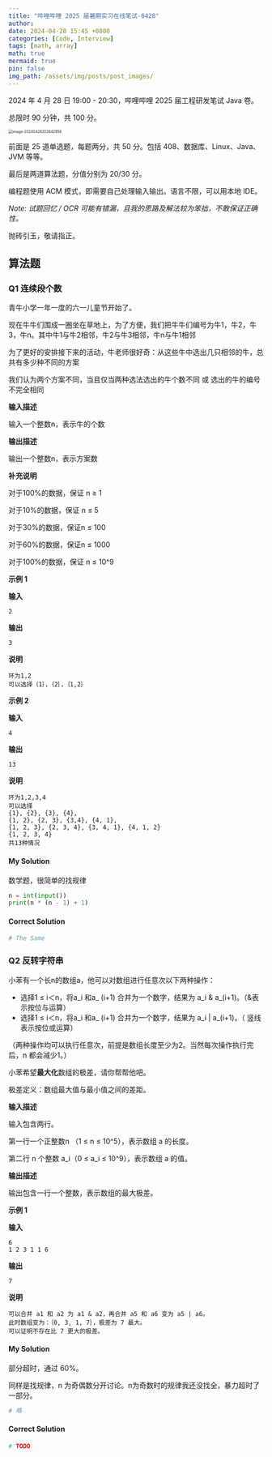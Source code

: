 ```yaml
---
title: "哔哩哔哩 2025 届暑期实习在线笔试-0428"
author: 
date: 2024-04-28 15:45 +0800
categories: [Code, Interview]
tags: [math, array]
math: true
mermaid: true
pin: false
img_path: /assets/img/posts/post_images/
---
```




2024 年 4 月 28 日 19:00 - 20:30，哔哩哔哩 2025 届工程研发笔试 Java 卷。

总限时 90 分钟，共 100 分。

<img src="image-20240428202642958.png" alt="image-20240428202642958" style="zoom:50%;" />

前面是 25 道单选题，每题两分，共 50 分。包括 408、数据库、Linux、Java、JVM 等等。



最后是两道算法题，分值分别为 20/30 分。



编程题使用 ACM 模式，即需要自己处理输入输出。语言不限，可以用本地 IDE。



*Note: 试题回忆 / OCR 可能有错漏，且我的思路及解法较为笨拙，不敢保证正确性。*



抛砖引玉，敬请指正。

## 算法题

### Q1 连续段个数

青牛小学一年一度的六一儿童节开始了。

现在牛牛们围成一圈坐在草地上，为了方便，我们把牛牛们编号为牛1，牛2，牛3，牛n。其中牛1与牛2相邻，牛2与牛3相邻，牛n与牛1相邻

为了更好的安排接下来的活动，牛老师很好奇：从这些牛中选出几只相邻的牛，总共有多少种不同的方案

我们认为两个方案不同，当且仅当两种选法选出的牛个数不同 或 选出的牛的编号不完全相同

**输入描述**

输入一个整数n，表示牛的个数

**输出描述**

输出一个整数n，表示方案数

**补充说明**

对于100%的数据，保证 n ≥ 1

对于10%的数据，保证 n ≤ 5

对于30%的数据，保证n ≤ 100

对于60%的数据，保证n ≤ 1000

对于100%的数据，保证 n ≤ 10^9

**示例 1**

**输入**

```
2
```

**输出**

```
3
```

**说明**

```
环为1,2
可以选择（1｝，｛2｝，｛1,2｝
```

**示例 2**

**输入**

```
4
```

**输出**

```
13
```

**说明**

```
环为1,2,3,4
可以选择
{1}, {2}, {3}, {4},
{1, 2}, {2, 3}, {3,4}, {4, 1},
{1, 2, 3}, {2, 3, 4}, {3, 4, 1}, {4, 1, 2}
{1, 2, 3, 4}
共13种情况
```



#### My Solution

数学题，很简单的找规律

```python
n = int(input())
print(n * (n - 1) + 1)
```

#### Correct Solution

```python
# The Same
```



### Q2 反转字符串

小苯有一个长n的数组a，他可以对数组进行任意次以下两种操作：

- 选择1 ≤ i＜n，将a_i 和a_ (i+1) 合并为一个数字，结果为 a_i & a_(i+1)。（&表示按位与运算）
- 选择1 ≤ i＜n，将a_i 和a_ (i+1) 合并为一个数字，结果为 a_i \| a_(i+1)。（ 竖线表示按位或运算）

（两种操作均可以执行任意次，前提是数组长度至少为2。当然每次操作执行完后，n 都会减少1。）

小苯希望**最大化**数组的极差，请你帮帮他吧。

极差定义：数组最大值与最小值之间的差距。

**输入描述**

输入包含两行。

第一行一个正整数n （1 ≤ n ≤ 10^5），表示数组 a 的长度。

第二行 n 个整数 a_i（0 ≤  a_i ≤ 10^9），表示数组 a 的值。

**输出描述**

输出包含一行一个整数，表示数组的最大极差。

**示例 1**

**输入**

```
6
1 2 3 1 1 6
```

**输出**

```
7
```

**说明**

```
可以合并 a1 和 a2 为 a1 & a2，再合并 a5 和 a6 变为 a5 | a6。
此时数组变为：｛0, 3, 1, 7｝，极差为 7 最大。
可以证明不存在比 7 更大的极差。
```

#### My Solution

部分超时，通过 60%。

同样是找规律，n 为奇偶数分开讨论。n为奇数时的规律我还没找全，暴力超时了一部分。

```python
# 略
```

#### Correct Solution

```python
# TODO
```

